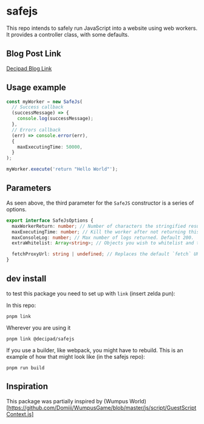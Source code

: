 # safejs

This repo intends to safely run JavaScript into a website using web workers. It provides a controller class, with some defaults.

## Blog Post Link

[Decipad Blog Link](https://www.decipad.com/blog/introducing-safejs-a-secure-way-to-integrate-data)

## Usage example

```ts
const myWorker = new SafeJs(
  // Success callback
  (successMessage) => {
    console.log(successMessage);
  },
  // Errors callback
  (err) => console.error(err),
  {
    maxExecutingTime: 50000,
  }
);

myWorker.execute('return "Hello World"');
```

## Parameters

As seen above, the third parameter for the `SafeJS` constructor is a series of options.

```ts
export interface SafeJsOptions {
  maxWorkerReturn: number; // Number of characters the stringified result is allowed to return. Default 10000.
  maxExecutingTime: number; // Kill the worker after not returning this number of milliseconds. Default 20000.
  maxConsoleLog: number; // Max number of logs returned. Default 200.
  extraWhitelist: Array<string>; // Objects you wish to whitelist and thus allow the user to use in their code.

  fetchProxyUrl: string | undefined; // Replaces the default `fetch` URL if provided.
}
```

## dev install

to test this package you need to set up with `link` (insert zelda pun):

In this repo:

```
pnpm link
```

Wherever you are using it

```
pnpm link @decipad/safejs
```

If you use a builder, like webpack, you might have to rebuild. This is an example of how that might look like (in the safejs repo):

```
pnpm run build
```

## Inspiration

This package was partially inspired by (Wumpus World)[https://github.com/Domiii/WumpusGame/blob/master/js/script/GuestScriptContext.js]
